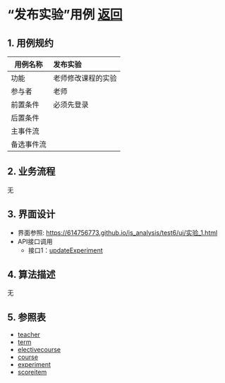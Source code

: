 ﻿﻿<!-- markdownlint-disable MD033-->
<!-- 禁止MD033类型的警告 https://www.npmjs.com/package/markdownlint -->

# “发布实验”用例 [返回](../README.md)
## 1. 用例规约

|用例名称|发布实验|
|-------|:-------------|
|功能|老师修改课程的实验|
|参与者|老师|
|前置条件|必须先登录|
|后置条件| |
|主事件流| |
|备选事件流| |

## 2. 业务流程
无

## 3. 界面设计
- 界面参照: https://614756773.github.io/is_analysis/test6/ui/实验_1.html
- API接口调用
    - 接口1：[updateExperiment](../接口/updateExperiment.md)

## 4. 算法描述
无

## 5. 参照表
- [teacher](../数据库设计.md/#teacher)
- [term](../数据库设计.md/#term)
- [electivecourse](../数据库设计.md/#electivecourse)
- [course](../数据库设计.md/#course)
- [experiment](../数据库设计.md/#experiment)
- [scoreitem](../数据库设计.md/#scoreitem)